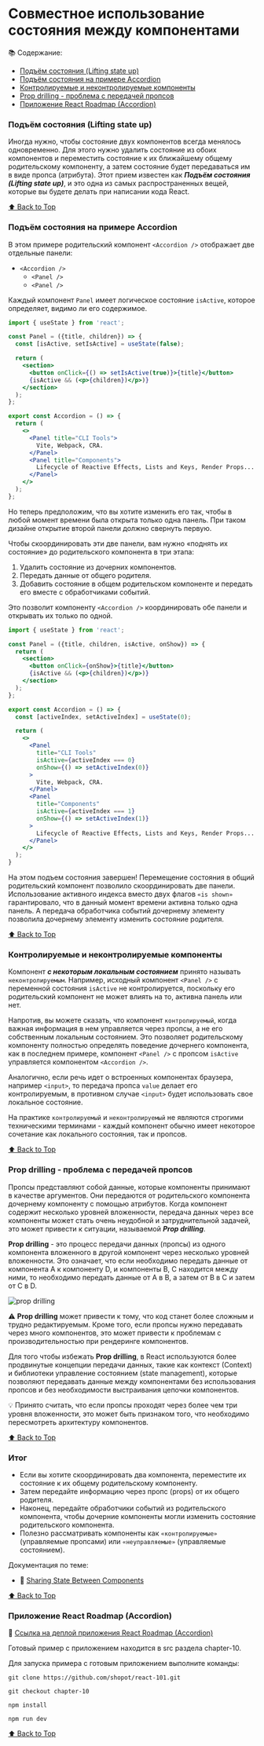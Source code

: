 # Совместное использование состояния между компонентами

📚 Содержание:

- [Подъём состояния (Lifting state up)](#подъём-состояния-lifting-state-up)
- [Подъём состояния на примере Accordion](#подъём-состояния-на-примере-accordion)
- [Контролируемые и неконтролируемые компоненты](#контролируемые-и-неконтролируемые-компоненты)
- [Prop drilling - проблема с передачей пропсов](#prop-drilling---проблема-с-передачей-пропсов)
- [Приложение React Roadmap (Accordion)](#приложение-react-roadmap-accordion)


### Подъём состояния (Lifting state up)

Иногда нужно, чтобы состояние двух компонентов всегда менялось одновременно. Для этого нужно удалить состояние из обоих
компонентов и переместить состояние к их ближайшему общему родительскому компоненту, а затем состояние будет
передаваться им в виде пропса (атрибута). Этот прием известен как ***Подъём состояния (Lifting state up)***, и это одна
из самых
распространенных вещей, которые вы будете делать при написании кода React.

[⬆ Back to Top](#совместное-использование-состояния-между-компонентами)

### Подъём состояния на примере Accordion

В этом примере родительский компонент `<Accordion />` отображает две отдельные панели:

- `<Accordion />`
  - `<Panel />`
  - `<Panel />`

Каждый компонент `Panel` имеет логическое состояние `isActive`, которое определяет, видимо ли его содержимое.

```jsx
import { useState } from 'react';

const Panel = ({title, children}) => {
  const [isActive, setIsActive] = useState(false);

  return (
    <section>
      <button onClick={() => setIsActive(true)}>{title}</button>
      {isActive && (<p>{children})</p>)}
    </section>
  );
};

export const Accordion = () => {
  return (
    <>
      <Panel title="CLI Tools">
        Vite, Webpack, CRA.
      </Panel>
      <Panel title="Components">
        Lifecycle of Reactive Effects, Lists and Keys, Render Props...
      </Panel>
    </>
  );
};
```

Но теперь предположим, что вы хотите изменить его так, чтобы в любой момент времени была открыта только одна панель. При
таком дизайне открытие второй панели должно свернуть первую.

Чтобы скоординировать эти две панели, вам нужно «поднять их состояние» до родительского компонента в три этапа:

1. Удалить состояние из дочерних компонентов.
2. Передать данные от общего родителя.
3. Добавить состояние в общем родительском компоненте и передать его вместе с обработчиками событий.

Это позволит компоненту `<Accordion />` координировать обе панели и открывать их только по одной.

```jsx
import { useState } from 'react';

const Panel = ({title, children, isActive, onShow}) => {
  return (
    <section>
      <button onClick={onShow}>{title}</button>
      {isActive && (<p>{children})</p>)}
    </section>
  );
};

export const Accordion = () => {
  const [activeIndex, setActiveIndex] = useState(0);

  return (
    <>
      <Panel
        title="CLI Tools"
        isActive={activeIndex === 0}
        onShow={() => setActiveIndex(0)}
      >
        Vite, Webpack, CRA.
      </Panel>
      <Panel
        title="Components"
        isActive={activeIndex === 1}
        onShow={() => setActiveIndex(1)}
      >
        Lifecycle of Reactive Effects, Lists and Keys, Render Props...
      </Panel>
    </>
  );
}
```

На этом подъем состояния завершен!  Перемещение состояния в общий родительский компонент позволило скоординировать две
панели. Использование активного индекса вместо двух флагов `«is shown»` гарантировало, что в данный момент времени
активна
только одна панель. А передача обработчика событий дочернему элементу позволила дочернему элементу изменить состояние
родителя.

[⬆ Back to Top](#совместное-использование-состояния-между-компонентами)

### Контролируемые и неконтролируемые компоненты

Компонент ***с некоторым локальным состоянием*** принято называть `неконтролируемым`. Например, исходный
компонент `<Panel />` с переменной состояния `isActive` не контролируется, поскольку его родительский компонент не может
влиять на то, активна панель или нет.

Напротив, вы можете сказать, что компонент `контролируемый`, когда важная информация в нем управляется через пропсы, а
не его собственным локальным состоянием. Это позволяет родительскому компоненту полностью определять поведение дочернего
компонента, как в последнем примере, компонент `<Panel />` с пропсом `isActive` управляется компонентом `<Accordion />`.

Аналогично, если речь идет о встроенных компонентах браузера, например `<input>`, то передача пропса `value` делает его
контролируемым, в противном случае `<input>` будет использовать свое локальное состояние.

На практике `контролируемый` и `неконтролируемый` не являются строгими техническими терминами - каждый компонент обычно
имеет некоторое сочетание как локального состояния, так и пропсов.

[⬆ Back to Top](#совместное-использование-состояния-между-компонентами)

### Prop drilling - проблема с передачей пропсов

Пропсы представляют собой данные, которые компоненты принимают в качестве аргументов. Они передаются от родительского
компонента дочернему компоненту с помощью атрибутов. Когда компонент содержит несколько уровней вложенности, передача
данных через все компоненты может стать очень неудобной и затруднительной задачей, это может привести к ситуации,
называемой ***Prop drilling***.

**Prop drilling** - это процесс передачи данных (пропсы) из одного компонента вложенного в другой компонент через
несколько уровней вложенности. Это означает, что если необходимо передать данные от компонента A к компоненту D, и
компоненты B, C находится между ними, то необходимо передать данные от A в B, а затем от B в C и затем от C в D.

![prop drilling](https://react.dev/_next/image?url=%2Fimages%2Fdocs%2Fdiagrams%2Fpassing_data_prop_drilling.dark.png&w=640&q=75)

⚠️ **Prop drilling** может привести к тому, что код станет более сложным и трудно редактируемым. Кроме того, если пропсы
нужно передавать через много компонентов, это может привести к проблемам c производительностью при рендеринге
компонентов.

Для того чтобы избежать **Prop drilling**, в React используются более продвинутые концепции передачи данных, такие как
контекст (Сontext) и библиотеки управление состоянием (state management), которые позволяют передавать данные между
компонентами без использования пропсов и без необходимости выстраивания цепочки компонентов.

💡 Принято считать, что если пропсы проходят через более чем три уровня вложенности, это может быть признаком того, что
необходимо пересмотреть архитектуру компонентов.

[⬆ Back to Top](#совместное-использование-состояния-между-компонентами)

### Итог

- Если вы хотите скоординировать два компонента, переместите их состояние к их общему родительскому компоненту.
- Затем передайте информацию через пропс (props) от их общего родителя.
- Наконец, передайте обработчики событий из родительского компонента, чтобы дочерние компоненты могли изменить состояние
  родительского компонента.
- Полезно рассматривать компоненты как `«контролируемые»` (управляемые пропсами) или `«неуправляемые»` (управляемые
  состоянием).

Документация по теме:

- 🔗 [Sharing State Between Components](https://react.dev/learn/sharing-state-between-components)


[⬆ Back to Top](#совместное-использование-состояния-между-компонентами)

### Приложение React Roadmap (Accordion)

🔗 [Ссылка на деплой приложения React Roadmap (Accordion)](https://react-roadmap-ab1e50.netlify.app/)

Готовый пример с приложением находится в src раздела chapter-10.

Для запуска примера с готовым приложением выполните команды:

```shell
git clone https://github.com/shopot/react-101.git

git checkout chapter-10

npm install

npm run dev
```

[⬆ Back to Top](#совместное-использование-состояния-между-компонентами)

